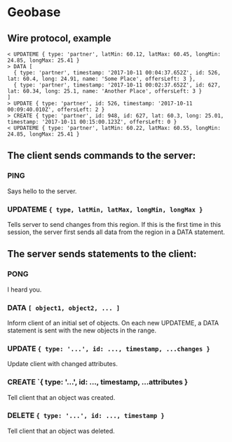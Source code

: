# Geobase

## Wire protocol, example

```
< UPDATEME { type: 'partner', latMin: 60.12, latMax: 60.45, longMin: 24.85, longMax: 25.41 }
> DATA [
  { type: 'partner', timestamp: '2017-10-11 00:04:37.652Z', id: 526, lat: 60.4, long: 24.91, name: 'Some Place', offersLeft: 3 },
  { type: 'partner', timestamp: '2017-10-11 00:02:37.652Z', id: 627, lat: 60.34, long: 25.1, name: 'Another Place', offersLeft: 3 }
]
> UPDATE { type: 'partner', id: 526, timestamp: '2017-10-11 00:09:40.010Z', offersLeft: 2 }
> CREATE { type: 'partner', id: 948, id: 627, lat: 60.3, long: 25.01, timestamp: '2017-10-11 00:15:00.123Z', offersLeft: 0 }
< UPDATEME { type: 'partner', latMin: 60.22, latMax: 60.55, longMin: 24.85, longMax: 25.41 }
```

## The client sends commands to the server:

### PING

Says hello to the server.

### UPDATEME `{ type, latMin, latMax, longMin, longMax }`

Tells server to send changes from this region. If this is the first time in this session, the server first sends all data from the region in a DATA statement.

## The server sends statements to the client:

### PONG

I heard you.

### DATA `[ object1, object2, ... ]`

Inform client of an initial set of objects. On each new UPDATEME, a DATA statement is sent with the new objects in the range.

### UPDATE `{ type: '...', id: ..., timestamp, ...changes }`

Update client with changed attributes.

### CREATE `{ type: '...', id: ..., timestamp, ...attributes }

Tell client that an object was created.

### DELETE `{ type: '...', id: ..., timestamp }`

Tell client that an object was deleted.


